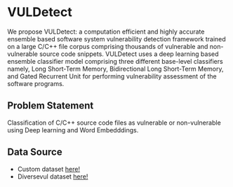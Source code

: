 # VULDetect
We propose VULDetect: a computation efficient and highly accurate ensemble based software system vulnerability detection framework trained on a large C/C++ file corpus comprising thousands of vulnerable and non-vulnerable source code snippets. VULDetect uses a deep learning based ensemble classifier model comprising three different base-level classifiers namely, Long Short-Term Memory, Bidirectional Long Short-Term Memory, and Gated Recurrent Unit for performing vulnerability assessment of the software programs.

## Problem Statement
Classification of C/C++ source code files as vulnerable or non-vulnerable using Deep learning and Word Embedddings.

## Data Source

- Custom dataset  [here!](https://www.kaggle.com/datasets/shauryapsbisht/vulnerable-c-source-code)
- Diversevul dataset [here!](https://drive.google.com/file/d/12IWKhmLhq7qn5B_iXgn5YerOQtkH-6RG/view)
<!-- - Draper dataset (link TBA) -->



